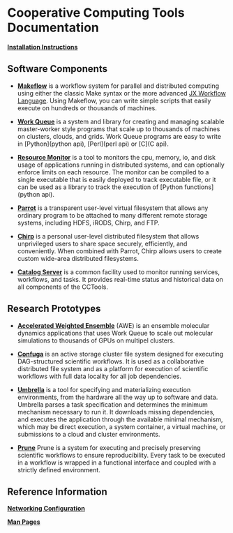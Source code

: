 # Cooperative Computing Tools Documentation

**[Installation Instructions](install)**

## Software Components

- [**Makeflow**](makeflow) is a workflow system for parallel and distributed
  computing using either the classic Make syntax or the more advanced
  [JX Workflow Language](jx).   Using Makeflow, you can
  write simple scripts that easily execute on hundreds or thousands of
  machines. 

- [**Work Queue**](work_queue) is a system and library for creating and
  managing scalable master-worker style programs that scale up to thousands of
  machines on clusters, clouds, and grids. Work Queue programs are easy to
  write in [Python](python api), [Perl](perl api) or [C](C api).

- [**Resource Monitor**](resource_monitor) is a tool to monitors the cpu,
  memory, io, and disk usage of applications running in distributed systems,
  and can optionally enforce limits on each resource. The monitor can be
  compiled to a single executable that is easily deployed to track executable
  file, or it can be used as a library to track the execution of [Python
  functions](python api).

- [**Parrot**](parrot) is a transparent user-level virtual filesystem that
  allows any ordinary program to be attached to many different remote storage
  systems, including HDFS, iRODS, Chirp, and FTP. 

- [**Chirp**](chirp)  is a personal user-level distributed filesystem that
  allows unprivileged users to share space securely, efficiently, and
  conveniently. When combined with Parrot, Chirp allows users to create custom
  wide-area distributed filesystems. 

- [**Catalog Server**](catalog) is a common facility used to monitor
  running services, workflows, and tasks.  It provides real-time status
  and historical data on all components of the CCTools.

## Research Prototypes

- [**Accelerated Weighted Ensemble**](awe) (AWE) is an ensemble
  molecular dynamics applications that uses Work Queue to scale
  out molecular simulations to thousands of GPUs on multipel clusters.

- [**Confuga**](confuga) is an active storage cluster file system designed for
  executing DAG-structured scientific workflows. It is used as a collaborative
  distributed file system and as a platform for execution of scientific
  workflows with full data locality for all job dependencies.

- [**Umbrella**](umbrella) is a tool for specifying and materializing execution
  environments, from the hardware all the way up to software and data. Umbrella
  parses a task specification and determines the minimum mechanism necessary to
  run it. It downloads missing dependencies, and executes the application
  through the available minimal mechanism, which may be direct execution, a
  system container, a virtual machine, or submissions to a cloud and cluster environments.

- [**Prune**](prune) Prune is a system for executing and precisely preserving
  scientific workflows to ensure reproducibility.  Every task to be executed in
  a workflow is wrapped in a functional interface and coupled with a strictly
  defined environment.

## Reference Information

[**Networking Configuration**](network)

[**Man Pages**](man_pages.md)

